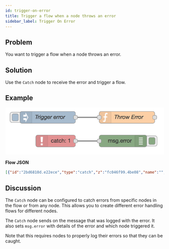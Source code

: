 ```yaml
---
id: trigger-on-error
title: Trigger a flow when a node throws an error
sidebar_label: Trigger On Error
---
```


## Problem

You want to trigger a flow when a node throws an error.

## Solution

Use the <code class="node">Catch</code> node to receive the error and trigger a flow.

## Example

![](../assets/error-handling/trigger-on-error.png)

<b>Flow JSON</b>
~~~json
[{"id":"2bd6810d.e22ece","type":"catch","z":"fc046f99.4be08","name":"","scope":["2c94a22c.91012e"],"uncaught":false,"x":130,"y":160,"wires":[["d16b9fac.8212a"]]},{"id":"2c94a22c.91012e","type":"function","z":"fc046f99.4be08","name":"Throw Error","func":"node.error(\"an example error\", msg);   ","outputs":1,"noerr":0,"x":310,"y":100,"wires":[[]]},{"id":"d16b9fac.8212a","type":"debug","z":"fc046f99.4be08","name":"","active":true,"tosidebar":true,"console":false,"tostatus":false,"complete":"error","targetType":"msg","x":300,"y":160,"wires":[]},{"id":"c5ee9670.5dbbd8","type":"inject","z":"fc046f99.4be08","name":"Trigger error","topic":"","payload":"","payloadType":"date","repeat":"","crontab":"","once":false,"onceDelay":0.1,"x":110,"y":100,"wires":[["2c94a22c.91012e"]]}]
~~~

## Discussion

The <code class="node">Catch</code> node can be configured to catch errors from
specific nodes in the flow or from any node. This allows you to create different
error handling flows for different nodes.

The <code class="node">Catch</code> node sends on the message that was logged with
the error. It also sets `msg.error` with details of the error and which node triggered
it.

Note that this requires nodes to properly log their errors so that they can be caught.
